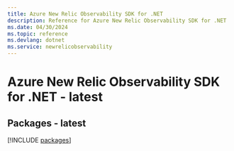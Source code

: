 ```yaml
---
title: Azure New Relic Observability SDK for .NET
description: Reference for Azure New Relic Observability SDK for .NET
ms.date: 04/30/2024
ms.topic: reference
ms.devlang: dotnet
ms.service: newrelicobservability
---
```

# Azure New Relic Observability SDK for .NET - latest
## Packages - latest
[!INCLUDE [packages](new-relic-observability-index.md)]